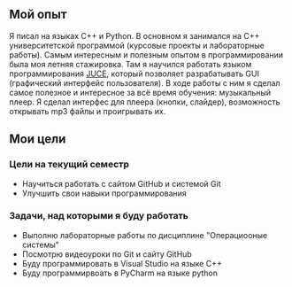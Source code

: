 ## Мой опыт 
Я писал на языках C++ и Python. В основном я занимался на C++ университетской программой (курсовые проекты и лабораторные работы). 
Самым интересным и полезным опытом в программировании была моя летняя стажировка. Там я научился работать языком программирования [JUCE](https://juce.com/), который позволяет разрабатывать GUI (графический интерфейс пользователя). 
В ходе работы с ним я сделал самое полезное и интересное за всё время обучения: музыкальный плеер. Я сделал интерфес для плеера (кнопки, слайдер), возможность открывать mp3 файлы и проигрывать их.
## Мои цели
### Цели на текущий семестр
- Научиться работать с сайтом GitHub и системой Git
- Улучшить свои навыки программирования
### Задачи, над которыми я буду работать
- Выполню лабораторные работы по дисциплине "Операциооные системы"
- Посмотрю видеоуроки по Git и сайту GitHub
- Буду программировать в Visual Studio на языке C++
- Буду программирвоать в PyCharm на языке python

